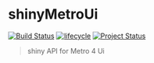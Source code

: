 # shinyMetroUi
[![Build Status](https://travis-ci.org/RinteRface/shinyMetroUi.svg?branch=master)](https://travis-ci.org/RinteRface/shinyMetroUi)
[![lifecycle](https://img.shields.io/badge/lifecycle-maturing-ff69b4.svg)](https://www.tidyverse.org/lifecycle/#maturing)
[![Project Status](http://www.repostatus.org/badges/latest/wip.svg)](http://www.repostatus.org/#wip)

> shiny API for Metro 4 Ui
